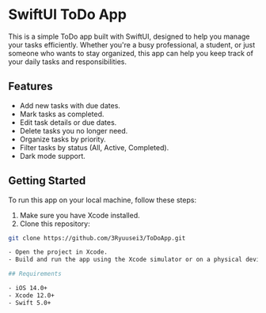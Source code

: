 # SwiftUI ToDo App

This is a simple ToDo app built with SwiftUI, designed to help you manage your tasks efficiently. Whether you're a busy professional, a student, or just someone who wants to stay organized, this app can help you keep track of your daily tasks and responsibilities.

## Features

- Add new tasks with due dates.
- Mark tasks as completed.
- Edit task details or due dates.
- Delete tasks you no longer need.
- Organize tasks by priority.
- Filter tasks by status (All, Active, Completed).
- Dark mode support.

## Getting Started

To run this app on your local machine, follow these steps:

1. Make sure you have Xcode installed.
2. Clone this repository:

```bash
git clone https://github.com/3Ryuusei3/ToDoApp.git

- Open the project in Xcode.
- Build and run the app using the Xcode simulator or on a physical device.

## Requirements

- iOS 14.0+
- Xcode 12.0+
- Swift 5.0+